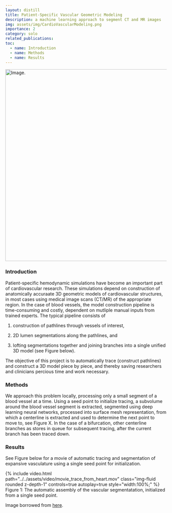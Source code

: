 ```yaml
---
layout: distill
title: Patient-Specific Vascular Geometric Modeling
description: a machine learning approach to segment CT and MR images 
img: assets/img/CardioVascularModeling.png
importance: 2
category: solo
related_publications:
toc:
  - name: Introduction
  - name: Methods
  - name: Results
---
```


<img src="../../assets/img/CardioVascularModeling.png" alt="Image." width="600"/>

### Introduction

Patient-specific hemodynamic simulations have become an important part of cardiovascular research. These simulations depend on construction of anatomically accuraate 3D geometric models of cardiovascular structures, in most cases using medical image scans (CT/MR) of the appropriate region. In the case of blood vessels, the model construction pipeline is time-consuming and costly, dependent on mutliple manual inputs from trained experts. The typical pipeline consists of 

1) construction of pathlines through vessels of interest, 

2) 2D lumen segmentations along the pathlines, and 

3) lofting segmentations together and joining branches into a single unified 3D model (see Figure below). 

The objective of this project is to automatically trace (construct pathlines) and construct a 3D model piece by piece, and thereby saving researchers and clinicians percious time and work necessary.

### Methods

We approach this problem locally, processing only a small segment of a blood vessel at a time. Using a seed point to initialize tracing, a subvolume around the blood vessel segment is extracted, segmented using deep learning neural networks, processed into surface mesh representation, from which a centerline is extracted and used to determine the next point to move to, see Figure X. In the case of a bifurcation, other centerline branches as stores in queue for subsequent tracing, after the current branch has  been traced down.

### Results

See Figure below for a movie of automatic tracing and segmentation of expansive vasculature using a single seed point for initialization.

<div class="col-sm mt-3 mt-md-0">
    {% include video.html path="../../assets/video/movie_trace_from_heart.mov" class="img-fluid rounded z-depth-1" controls=true autoplay=true style="width:100%;" %}
</div>

<div class="caption">
    Figure 1: The automatic assembly of the vascular segmentatation, initialized from a single seed point.
</div>

Image borrowed from [here](https://bloodflow.engin.umich.edu/gallery/patient-specific-blood-flow-simulation/).